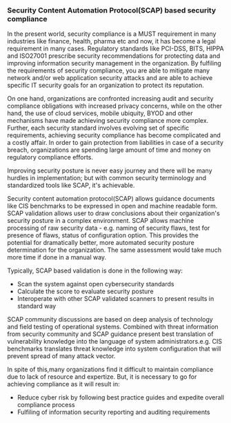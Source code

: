 ### Security Content Automation Protocol(SCAP) based security compliance

In the present world, security compliance is a MUST requirement in many industries like finance, health, pharma etc and now, it has become a legal requirement in many cases. Regulatory standards like PCI-DSS, BITS, HIPPA and ISO27001 prescribe security recommendations for protecting data and improving information security management in the organization. By fulfiling the requirements of security compliance, you are able to mitigate many network and/or web application security attacks and are able to achieve specific IT security goals for an organization to protect its reputation.

On one hand, organizations are confronted increasing audit and security compliance obligations with increased privacy concerns, while on the other hand, the use of cloud services, mobile ubiquity, BYOD and other mechanisms have made achieving security compliance more complex. Further, each security standard involves evolving set of specific requirements, achieving security compliance has become complicated and a costly affair. In order to gain protection from liabilities in case of a security breach, organizations are spending large amount of time and money on regulatory compliance efforts. 

Improving security posture is never easy journey and there will be many hurdles in implementation; but with common security terminology and standardized tools like SCAP, it's achievable.

Security content automation protocol(SCAP) allows guidance documents like CIS benchmarks to be expressed in open and machine readable form. SCAP validation allows user to draw conclusions about their organization's security posture in a complex environment. SCAP allows machine processing of raw security data - e.g. naming of security flaws, test for presence of flaws, status of configuration option. This provides the potential for dramatically better, more automated security posture determination for the organization. The same assessment would take much more time if done in a manual way.

Typically, SCAP based validation is done in the following way:
* Scan the system against open cybersecurity standards
* Calculate the score to evaluate security posture
* Interoperate with other SCAP validated scanners to present results in standard way

SCAP community discussions are based on deep analysis of technology and field testing of operational systems. Combined with threat information from security community and SCAP guidance present best translation of vulnerability knowledge into the language of system administrators.e.g. CIS benchmarks translates threat knowledge into system configuration that will prevent spread of many attack vector.

In spite of this,many organizations find it difficult to maintain compliance due to lack of resource and expertize.
But, it is necessary to go for achieving compliance as it will result in:
* Reduce cyber risk by following best practice guides and expedite overall compliance process
* Fulfiling of information security reporting and auditing requirements
